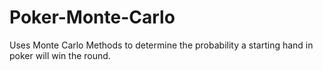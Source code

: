 # Poker-Monte-Carlo
Uses Monte Carlo Methods to determine the probability a starting hand in poker will win the round.
